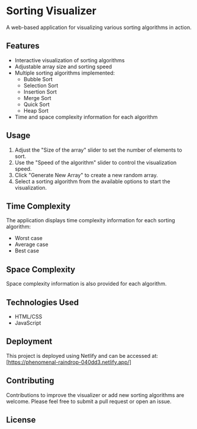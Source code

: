 # Sorting Visualizer

A web-based application for visualizing various sorting algorithms in action.

## Features

- Interactive visualization of sorting algorithms
- Adjustable array size and sorting speed
- Multiple sorting algorithms implemented:
  - Bubble Sort
  - Selection Sort
  - Insertion Sort
  - Merge Sort
  - Quick Sort
  - Heap Sort
- Time and space complexity information for each algorithm

## Usage

1. Adjust the "Size of the array" slider to set the number of elements to sort.
2. Use the "Speed of the algorithm" slider to control the visualization speed.
3. Click "Generate New Array" to create a new random array.
4. Select a sorting algorithm from the available options to start the visualization.

## Time Complexity

The application displays time complexity information for each sorting algorithm:
- Worst case
- Average case
- Best case

## Space Complexity

Space complexity information is also provided for each algorithm.

## Technologies Used

- HTML/CSS
- JavaScript
  
## Deployment

This project is deployed using Netlify and can be accessed at: [https://phenomenal-raindrop-040dd3.netlify.app/]

## Contributing

Contributions to improve the visualizer or add new sorting algorithms are welcome. Please feel free to submit a pull request or open an issue.

## License


